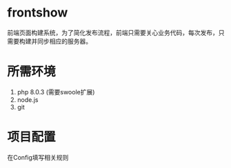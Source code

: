 # frontshow
前端页面构建系统，为了简化发布流程，前端只需要关心业务代码，每次发布，只需要构建并同步相应的服务器。

# 所需环境
1. php 8.0.3 (需要swoole扩展)
2. node.js
3. git

# 项目配置
在Config填写相关规则

